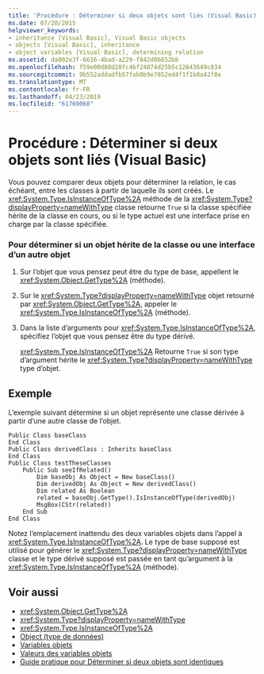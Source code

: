 ```yaml
---
title: 'Procédure : Déterminer si deux objets sont liés (Visual Basic)'
ms.date: 07/20/2015
helpviewer_keywords:
- inheritance [Visual Basic], Visual Basic objects
- objects [Visual Basic], inheritance
- object variables [Visual Basic], determining relation
ms.assetid: da002e3f-6616-4bad-a229-f842d06652bb
ms.openlocfilehash: f59e00d80d28fc4bf24874d25b5c12643649c834
ms.sourcegitcommit: 9b552addadfb57fab0b9e7852ed4f1f1b8a42f8e
ms.translationtype: MT
ms.contentlocale: fr-FR
ms.lasthandoff: 04/23/2019
ms.locfileid: "61769068"
---
```

# <a name="how-to-determine-whether-two-objects-are-related-visual-basic"></a>Procédure : Déterminer si deux objets sont liés (Visual Basic)
Vous pouvez comparer deux objets pour déterminer la relation, le cas échéant, entre les classes à partir de laquelle ils sont créés. Le <xref:System.Type.IsInstanceOfType%2A> méthode de la <xref:System.Type?displayProperty=nameWithType> classe retourne `True` si la classe spécifiée hérite de la classe en cours, ou si le type actuel est une interface prise en charge par la classe spécifiée.  
  
### <a name="to-determine-if-one-object-inherits-from-another-objects-class-or-interface"></a>Pour déterminer si un objet hérite de la classe ou une interface d’un autre objet  
  
1. Sur l’objet que vous pensez peut être du type de base, appellent le <xref:System.Object.GetType%2A> (méthode).  
  
2. Sur le <xref:System.Type?displayProperty=nameWithType> objet retourné par <xref:System.Object.GetType%2A>, appeler le <xref:System.Type.IsInstanceOfType%2A> (méthode).  
  
3. Dans la liste d’arguments pour <xref:System.Type.IsInstanceOfType%2A>, spécifiez l’objet que vous pensez être du type dérivé.  
  
     <xref:System.Type.IsInstanceOfType%2A> Retourne `True` si son type d’argument hérite le <xref:System.Type?displayProperty=nameWithType> type d’objet.  
  
## <a name="example"></a>Exemple  
 L’exemple suivant détermine si un objet représente une classe dérivée à partir d’une autre classe de l’objet.  
  
```  
Public Class baseClass  
End Class  
Public Class derivedClass : Inherits baseClass  
End Class  
Public Class testTheseClasses  
    Public Sub seeIfRelated()  
        Dim baseObj As Object = New baseClass()  
        Dim derivedObj As Object = New derivedClass()  
        Dim related As Boolean  
        related = baseObj.GetType().IsInstanceOfType(derivedObj)  
        MsgBox(CStr(related))  
    End Sub  
End Class  
```  
  
 Notez l’emplacement inattendu des deux variables objets dans l’appel à <xref:System.Type.IsInstanceOfType%2A>. Le type de base supposé est utilisé pour générer le <xref:System.Type?displayProperty=nameWithType> classe et le type dérivé supposé est passée en tant qu’argument à la <xref:System.Type.IsInstanceOfType%2A> (méthode).  
  
## <a name="see-also"></a>Voir aussi

- <xref:System.Object.GetType%2A>
- <xref:System.Type?displayProperty=nameWithType>
- <xref:System.Type.IsInstanceOfType%2A>
- [Object (type de données)](../../../../visual-basic/language-reference/data-types/object-data-type.md)
- [Variables objets](../../../../visual-basic/programming-guide/language-features/variables/object-variables.md)
- [Valeurs des variables objets](../../../../visual-basic/programming-guide/language-features/variables/object-variable-values.md)
- [Guide pratique pour Déterminer si deux objets sont identiques](../../../../visual-basic/programming-guide/language-features/variables/how-to-determine-whether-two-objects-are-identical.md)
